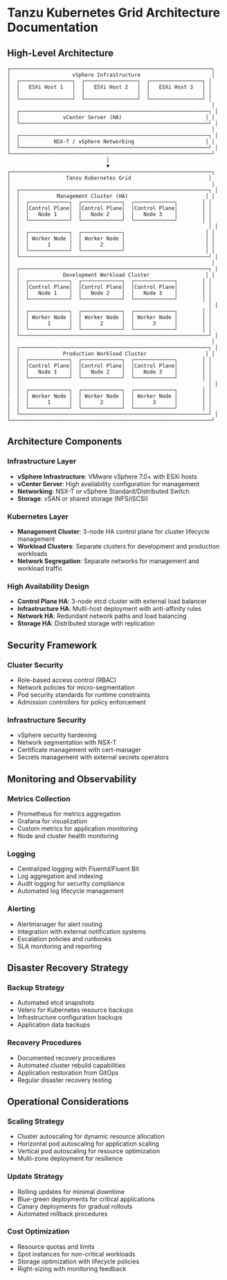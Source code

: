 # Tanzu Kubernetes Grid Architecture Documentation

## High-Level Architecture

```
┌─────────────────────────────────────────────────────────────────┐
│                    vSphere Infrastructure                       │
│  ┌─────────────────┐  ┌─────────────────┐  ┌─────────────────┐ │
│  │   ESXi Host 1   │  │   ESXi Host 2   │  │   ESXi Host 3   │ │
│  │                 │  │                 │  │                 │ │
│  └─────────────────┘  └─────────────────┘  └─────────────────┘ │
│                                                                 │
│  ┌─────────────────────────────────────────────────────────────┐ │
│  │              vCenter Server (HA)                           │ │
│  └─────────────────────────────────────────────────────────────┘ │
│                                                                 │
│  ┌─────────────────────────────────────────────────────────────┐ │
│  │           NSX-T / vSphere Networking                       │ │
│  └─────────────────────────────────────────────────────────────┘ │
└─────────────────────────────────────────────────────────────────┘
                                │
                                ▼
┌─────────────────────────────────────────────────────────────────┐
│                  Tanzu Kubernetes Grid                         │
│                                                                 │
│  ┌─────────────────────────────────────────────────────────────┐ │
│  │            Management Cluster (HA)                         │ │
│  │  ┌─────────────┐  ┌─────────────┐  ┌─────────────┐        │ │
│  │  │Control Plane│  │Control Plane│  │Control Plane│        │ │
│  │  │   Node 1    │  │   Node 2    │  │   Node 3    │        │ │
│  │  └─────────────┘  └─────────────┘  └─────────────┘        │ │
│  │                                                             │ │
│  │  ┌─────────────┐  ┌─────────────┐                          │ │
│  │  │ Worker Node │  │ Worker Node │                          │ │
│  │  │      1      │  │      2      │                          │ │
│  │  └─────────────┘  └─────────────┘                          │ │
│  └─────────────────────────────────────────────────────────────┘ │
│                                                                 │
│  ┌─────────────────────────────────────────────────────────────┐ │
│  │              Development Workload Cluster                  │ │
│  │  ┌─────────────┐  ┌─────────────┐  ┌─────────────┐        │ │
│  │  │Control Plane│  │Control Plane│  │Control Plane│        │ │
│  │  │   Node 1    │  │   Node 2    │  │   Node 3    │        │ │
│  │  └─────────────┘  └─────────────┘  └─────────────┘        │ │
│  │                                                             │ │
│  │  ┌─────────────┐  ┌─────────────┐  ┌─────────────┐        │ │
│  │  │ Worker Node │  │ Worker Node │  │ Worker Node │        │ │
│  │  │      1      │  │      2      │  │      3      │        │ │
│  │  └─────────────┘  └─────────────┘  └─────────────┘        │ │
│  └─────────────────────────────────────────────────────────────┘ │
│                                                                 │
│  ┌─────────────────────────────────────────────────────────────┐ │
│  │              Production Workload Cluster                   │ │
│  │  ┌─────────────┐  ┌─────────────┐  ┌─────────────┐        │ │
│  │  │Control Plane│  │Control Plane│  │Control Plane│        │ │
│  │  │   Node 1    │  │   Node 2    │  │   Node 3    │        │ │
│  │  └─────────────┘  └─────────────┘  └─────────────┘        │ │
│  │                                                             │ │
│  │  ┌─────────────┐  ┌─────────────┐  ┌─────────────┐        │ │
│  │  │ Worker Node │  │ Worker Node │  │ Worker Node │        │ │
|  │  │      1      │  │      2      │  │      3      │        │ │
│  │  └─────────────┘  └─────────────┘  └─────────────┘        │ │
│  └─────────────────────────────────────────────────────────────┘ │
└─────────────────────────────────────────────────────────────────┘
```

## Architecture Components

### Infrastructure Layer
- **vSphere Infrastructure**: VMware vSphere 7.0+ with ESXi hosts
- **vCenter Server**: High availability configuration for management
- **Networking**: NSX-T or vSphere Standard/Distributed Switch
- **Storage**: vSAN or shared storage (NFS/iSCSI)

### Kubernetes Layer
- **Management Cluster**: 3-node HA control plane for cluster lifecycle management
- **Workload Clusters**: Separate clusters for development and production workloads
- **Network Segregation**: Separate networks for management and workload traffic

### High Availability Design
- **Control Plane HA**: 3-node etcd cluster with external load balancer
- **Infrastructure HA**: Multi-host deployment with anti-affinity rules
- **Network HA**: Redundant network paths and load balancing
- **Storage HA**: Distributed storage with replication

## Security Framework

### Cluster Security
- Role-based access control (RBAC)
- Network policies for micro-segmentation
- Pod security standards for runtime constraints
- Admission controllers for policy enforcement

### Infrastructure Security
- vSphere security hardening
- Network segmentation with NSX-T
- Certificate management with cert-manager
- Secrets management with external secrets operators

## Monitoring and Observability

### Metrics Collection
- Prometheus for metrics aggregation
- Grafana for visualization
- Custom metrics for application monitoring
- Node and cluster health monitoring

### Logging
- Centralized logging with Fluentd/Fluent Bit
- Log aggregation and indexing
- Audit logging for security compliance
- Automated log lifecycle management

### Alerting
- Alertmanager for alert routing
- Integration with external notification systems
- Escalation policies and runbooks
- SLA monitoring and reporting

## Disaster Recovery Strategy

### Backup Strategy
- Automated etcd snapshots
- Velero for Kubernetes resource backups
- Infrastructure configuration backups
- Application data backups

### Recovery Procedures
- Documented recovery procedures
- Automated cluster rebuild capabilities
- Application restoration from GitOps
- Regular disaster recovery testing

## Operational Considerations

### Scaling Strategy
- Cluster autoscaling for dynamic resource allocation
- Horizontal pod autoscaling for application scaling
- Vertical pod autoscaling for resource optimization
- Multi-zone deployment for resilience

### Update Strategy
- Rolling updates for minimal downtime
- Blue-green deployments for critical applications
- Canary deployments for gradual rollouts
- Automated rollback procedures

### Cost Optimization
- Resource quotas and limits
- Spot instances for non-critical workloads
- Storage optimization with lifecycle policies
- Right-sizing with monitoring feedback
